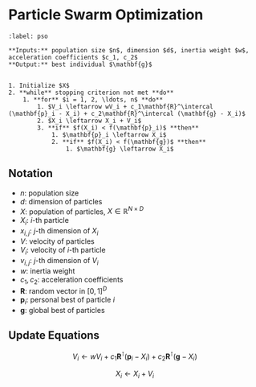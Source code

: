 # Particle Swarm Optimization

```{prf:algorithm} PSO
:label: pso

**Inputs:** population size $n$, dimension $d$, inertia weight $w$, acceleration coefficients $c_1, c_2$   
**Output:** best individual $\mathbf{g}$


1. Initialize $X$
2. **while** stopping criterion not met **do**
    1. **for** $i = 1, 2, \ldots, n$ **do**
        1. $V_i \leftarrow wV_i + c_1\mathbf{R}^\intercal (\mathbf{p}_i - X_i) + c_2\mathbf{R}^\intercal (\mathbf{g} - X_i)$
        2. $X_i \leftarrow X_i + V_i$
        3. **if** $f(X_i) < f(\mathbf{p}_i)$ **then**
            1. $\mathbf{p}_i \leftarrow X_i$
            2. **if** $f(X_i) < f(\mathbf{g})$ **then**
                1. $\mathbf{g} \leftarrow X_i$
```

## Notation

- $n$: population size
- $d$: dimension of particles
- $X$: population of particles, $X \in \mathbb{R}^{N \times D}$
- $X_i$: $i$-th particle
- $x_{i, j}$: $j$-th dimension of $X_i$
- $V$: velocity of particles
- $V_i$: velocity of $i$-th particle
- $v_{i, j}$: $j$-th dimension of $V_i$
- $w$: inertia weight
- $c_1, c_2$: acceleration coefficients
- $\mathbf{R}$: random vector in $[0, 1]^D$
- $\mathbf{p}_i$: personal best of particle $i$
- $\mathbf{g}$: global best of particles


## Update Equations

$$
V_i \leftarrow wV_i + c_1\mathbf{R}^\intercal (\mathbf{p}_i - X_i) + c_2\mathbf{R}^\intercal (\mathbf{g} - X_i)
$$

$$
X_i \leftarrow X_i + V_i
$$